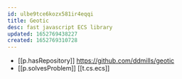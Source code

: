 ```yaml
---
id: ulbe9tce6kozx581ir4eqqi
title: Geotic
desc: fast javascript ECS library
updated: 1652769438227
created: 1652769310728
---
```



- [[p.hasRepository]] https://github.com/ddmills/geotic
- [[p.solvesProblem]] [[t.cs.ecs]]
